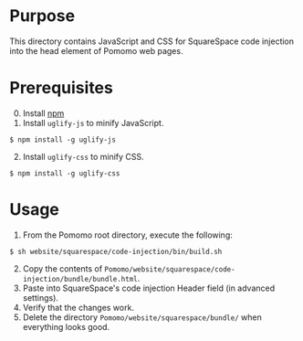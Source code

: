 # Purpose
This directory contains JavaScript and CSS for SquareSpace code injection into the head element of Pomomo web pages.

# Prerequisites
0. Install [npm](https://blog.npmjs.org/post/85484771375/how-to-install-npm.html)
1. Install `uglify-js` to minify JavaScript.
```shell
$ npm install -g uglify-js
```
2. Install `uglify-css` to minify CSS.
```shell
$ npm install -g uglify-css
```

# Usage
1. From the Pomomo root directory, execute the following:
```shell
$ sh website/squarespace/code-injection/bin/build.sh
```
2. Copy the contents of `Pomomo/website/squarespace/code-injection/bundle/bundle.html`.
3. Paste into SquareSpace's code injection Header field (in advanced settings).
4. Verify that the changes work.
5. Delete the directory `Pomomo/website/squarespace/bundle/` when everything looks good.
